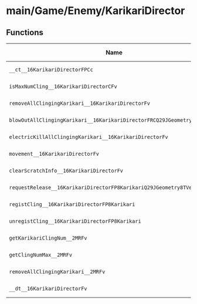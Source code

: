 # main/Game/Enemy/KarikariDirector

## Functions

| Name | Address | Match % |
|------|---------|---------|
| `__ct__16KarikariDirectorFPCc` | `0x8010DFDC` | :x: (0.0%) |
| `isMaxNumCling__16KarikariDirectorCFv` | `0x8010E13C` | :x: (0.0%) |
| `removeAllClingingKarikari__16KarikariDirectorFv` | `0x8010E150` | :x: (0.0%) |
| `blowOutAllClingingKarikari__16KarikariDirectorFRCQ29JGeometry8TVec3<f>` | `0x8010E1BC` | :x: (0.0%) |
| `electricKillAllClingingKarikari__16KarikariDirectorFv` | `0x8010E224` | :x: (0.0%) |
| `movement__16KarikariDirectorFv` | `0x8010E280` | :x: (0.0%) |
| `clearScratchInfo__16KarikariDirectorFv` | `0x8010E3D0` | :x: (0.0%) |
| `requestRelease__16KarikariDirectorFP8KarikariQ29JGeometry8TVec2<f>f` | `0x8010E3F8` | :x: (0.0%) |
| `registCling__16KarikariDirectorFP8Karikari` | `0x8010E440` | :x: (0.0%) |
| `unregistCling__16KarikariDirectorFP8Karikari` | `0x8010E4A0` | :x: (0.0%) |
| `getKarikariClingNum__2MRFv` | `0x8010E4E8` | :x: (0.0%) |
| `getClingNumMax__2MRFv` | `0x8010E52C` | :x: (0.0%) |
| `removeAllClingingKarikari__2MRFv` | `0x8010E570` | :x: (0.0%) |
| `__dt__16KarikariDirectorFv` | `0x8010E5AC` | :x: (0.0%) |